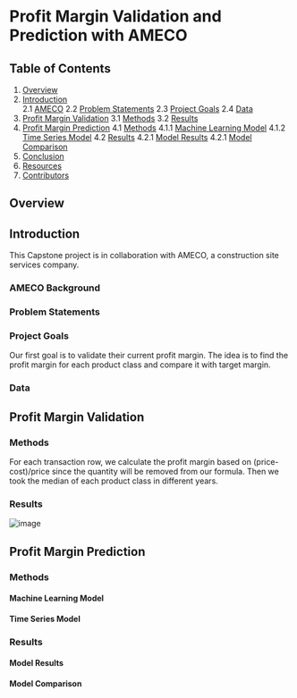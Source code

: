 # Profit Margin Validation and Prediction with AMECO

## Table of Contents
1. [Overview](#Overview)
2. [Introduction](#Introduction)  
   2.1 [AMECO](#AMECO)
   2.2 [Problem Statements](#Problem-Statements)
   2.3 [Project Goals](#Project-Goals)
   2.4 [Data](#Dataset)
3. [Profit Margin Validation](#Profit-Margin-Validation)
   3.1 [Methods](#Validation-Methods)
   3.2 [Results](#Validation-Results)
4. [Profit Margin Prediction](#Profit-Margin-Prediction)
   4.1 [Methods](#Prediction-Methods)
   4.1.1 [Machine Learning Model](#Machine-Learning-Model)
   4.1.2 [Time Series Model](#Time-Series-Model)
   4.2 [Results](#Results)
   4.2.1 [Model Results](#Model_Results)
   4.2.1 [Model Comparison](#Model_Comparison)
5. [Conclusion](#Conclusion)  
6. [Resources](#Resources)  
7. [Contributors](#Contributors)


## Overview <a name="Overview"></a>

## Introduction <a name="Introduction"></a>

This Capstone project is in collaboration with AMECO, a construction site services company.

### AMECO Background <a name="AMECO"></a>

### Problem Statements <a name="Problem-Statements"></a>

### Project Goals <a name="Project-Goals"></a>

Our first goal is to validate their current profit margin. The idea is to find the profit margin for each product class and compare it with target margin.

### Data <a name="Dataset"></a>

## Profit Margin Validation <a name="Profit-Margin-Validation"></a>

### Methods <a name="Validation-Methods"></a>

For each transaction row, we calculate the profit margin based on (price-cost)/price since the quantity will be removed from our formula. Then we took the median of each product class in different years.

### Results <a name="Validation-Results"></a>

![image](https://github.com/PomeloWu99/Capstone/assets/100142240/5d6e840d-ffe9-499e-a462-38654aa6ebdb)

## Profit Margin Prediction <a name="Profit-Margin-Prediction"></a>

### Methods <a name="Prediction-Methods"></a>

#### Machine Learning Model <a name="Machine-Learning-Model"></a>

#### Time Series Model <a name="Time-Series-Model"></a>

### Results <a name="Results"></a>

#### Model Results <a name="Model-Results"></a>

#### Model Comparison <a name="Model-Comparison"></a>

